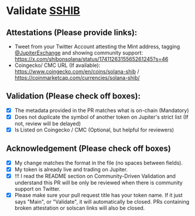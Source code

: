# Validate [SSHIB](https://solscan.io/token/6VHL2vMKgrF1YQFSv29Rs1pj9VCRK29bD11NtDqerqHA)

## Attestations (Please provide links):
- Tweet from your Twitter Account attesting the Mint address, tagging [@JupiterExchange](https://twitter.com/JupiterExchange) and showing community support: https://x.com/shibonsolana/status/1741126315565261245?s=46
- Coingecko/ CMC URL (If available): https://www.coingecko.com/en/coins/solana-shib / https://coinmarketcap.com/currencies/solana-shib/

## Validation (Please check off boxes):
- [x] The metadata provided in the PR matches what is on-chain (Mandatory)
- [x] Does not duplicate the symbol of another token on Jupiter's strict list (If not, review will be delayed)
- [x] Is Listed on Coingecko / CMC (Optional, but helpful for reviewers)  

## Acknowledgement (Please check off boxes)
- [x] My change matches the format in the file (no spaces between fields).
- [x] My token is already live and trading on Jupiter.
- [x] !!! I read the README section on Community-Driven Validation and understand this PR will be only be reviewed when there is community support on Twitter.
- [x] Please make sure your pull request title has your token name. If it just says "Main", or "Validate", it will automatically be closed. PRs containing broken attestation or solscan links will also be closed.
